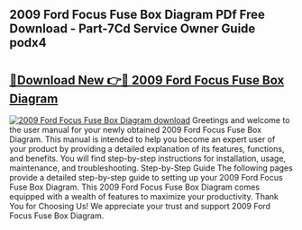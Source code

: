 ## 2009 Ford Focus Fuse Box Diagram PDf Free Download - Part-7Cd Service Owner Guide podx4

# <h2><a href="http://dfided.blite.top/?on=2009+Ford+Focus+Fuse+Box+Diagram">🔗Download New 👉🔴 2009 Ford Focus Fuse Box Diagram</a></h2>

[![2009 Ford Focus Fuse Box Diagram download](https://i.imgur.com/lujVjoI.png)](http://dfided.blite.top/?on=2009+Ford+Focus+Fuse+Box+Diagram)
Greetings and welcome to the user manual for your newly obtained 2009 Ford Focus Fuse Box Diagram. This manual is intended to help you become an expert user of your product by providing a detailed explanation of its features, functions, and benefits. You will find step-by-step instructions for installation, usage, maintenance, and troubleshooting. Step-by-Step Guide The following pages provide a detailed step-by-step guide to setting up your 2009 Ford Focus Fuse Box Diagram. This 2009 Ford Focus Fuse Box Diagram comes equipped with a wealth of features to maximize your productivity. Thank You for Choosing Us! We appreciate your trust and support 2009 Ford Focus Fuse Box Diagram.
